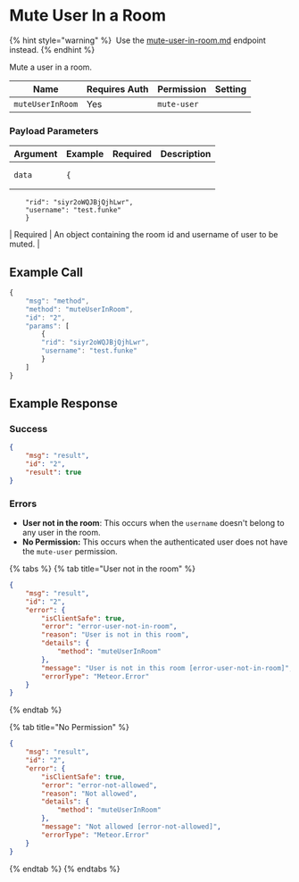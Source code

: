 # Mute User In a Room

{% hint style="warning" %}
<img src="../../../../../.gitbook/assets/Deprecated.png" alt="" data-size="original"> Use the [mute-user-in-room.md](../../../rest-api/endpoints/rooms/rooms-endpoints/mute-user-in-room.md "mention") endpoint instead.
{% endhint %}

Mute a user in a room.

| Name             | Requires Auth | Permission  | Setting |
| ---------------- | ------------- | ----------- | ------- |
| `muteUserInRoom` | Yes           | `mute-user` |         |

### Payload Parameters <a href="#payload-parameters" id="payload-parameters"></a>

| Argument | Example                                                                                                   | Required | Description                                                        |
| -------- | --------------------------------------------------------------------------------------------------------- | -------- | ------------------------------------------------------------------ |
| `data`   | <pre><code>{
        "rid": "siyr2oWQJBjQjhLwr",
        "username": "test.funke"
        }
</code></pre> | Required | An object containing the room id and username of user to be muted. |

## Example Call

```javascript
{
    "msg": "method",
    "method": "muteUserInRoom",
    "id": "2",
    "params": [
        {
        "rid": "siyr2oWQJBjQjhLwr",
        "username": "test.funke"
        }
    ]
}
```

## **Example Response**

### **Success**

```json
{
    "msg": "result",
    "id": "2",
    "result": true
}
```

### Errors

* **User not in the room**: This occurs when the `username` doesn't belong to any user in the room.
* **No Permission:** This occurs when the authenticated user does not have the `mute-user` permission.

{% tabs %}
{% tab title="User not in the room" %}
```json
{
    "msg": "result",
    "id": "2",
    "error": {
        "isClientSafe": true,
        "error": "error-user-not-in-room",
        "reason": "User is not in this room",
        "details": {
            "method": "muteUserInRoom"
        },
        "message": "User is not in this room [error-user-not-in-room]",
        "errorType": "Meteor.Error"
    }
}
```
{% endtab %}

{% tab title="No Permission" %}
```json
{
    "msg": "result",
    "id": "2",
    "error": {
        "isClientSafe": true,
        "error": "error-not-allowed",
        "reason": "Not allowed",
        "details": {
            "method": "muteUserInRoom"
        },
        "message": "Not allowed [error-not-allowed]",
        "errorType": "Meteor.Error"
    }
}

```
{% endtab %}
{% endtabs %}
